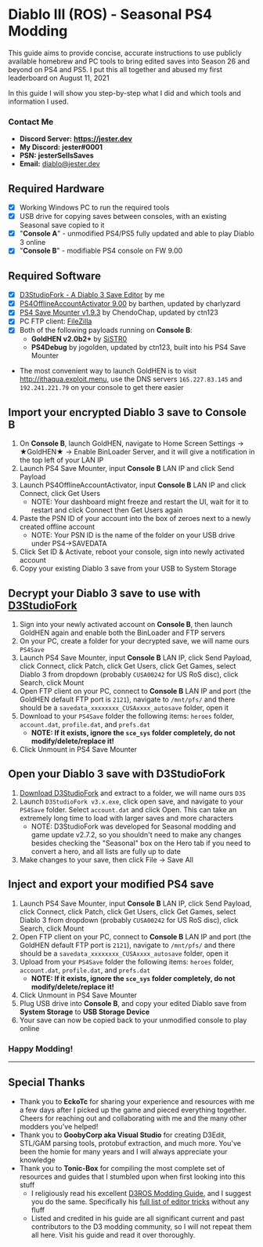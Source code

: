 # Diablo III (ROS) - Seasonal PS4 Modding

This guide aims to provide concise, accurate instructions to use publicly available homebrew and PC tools to bring edited saves into Season 26 and beyond on PS4 and PS5. I put this all together and abused my first leaderboard on August 11, 2021

In this guide I will show you step-by-step what I did and which tools and information I used.

### Contact Me

* **Discord Server:**   **https://jester.dev**
* **My Discord:**   **jester#0001**
* **PSN:**   **jesterSellsSaves**
* **Email:**   [diablo@jester.dev](mailto:diablo@jester.dev)
  
## Required Hardware
- [x] Working Windows PC to run the required tools
- [x] USB drive for copying saves between consoles, with an existing Seasonal save copied to it
- [x] "**Console A**" - unmodified PS4/PS5 fully updated and able to play Diablo 3 online
- [x] "**Console B**" - modifiable PS4 console on FW 9.00

## Required Software
- [x] [D3StudioFork - A Diablo 3 Save Editor](https://github.com/god-jester/D3StudioFork/releases/latest) by me
- [x] [PS4OfflineAccountActivator 9.00](https://github.com/charlyzard/PS4OfflineAccountActivator) by barthen, updated by charlyzard
- [x] [PS4 Save Mounter v1.9.3](https://github.com/ctn123/Binary-Releases/releases/latest) by ChendoChap, updated by ctn123
- [x] PC FTP client: [FileZilla](https://filezilla-project.org/download.php?show_all=1)
- [x] Both of the following payloads running on **Console B**:
  - **GoldHEN v2.0b2+** by [SiSTR0](https://github.com/SiSTR0/SiSTR0)
  - **PS4Debug** by jogolden, updated by ctn123, built into his PS4 Save Mounter
- The most convenient way to launch GoldHEN is to visit http://ithaqua.exploit.menu, use the DNS servers `165.227.83.145` and `192.241.221.79` on your console to get there easier

## Import your encrypted Diablo 3 save to Console B
1. On **Console B**, launch GoldHEN, navigate to Home Screen Settings -> ★GoldHEN★ -> Enable BinLoader Server, and it will give a notification in the top left of your LAN IP
2. Launch PS4 Save Mounter, input **Console B** LAN IP and click Send Payload
3. Launch PS4OfflineAccountActivator, input **Console B** LAN IP and click Connect, click Get Users
    * NOTE: Your dashboard might freeze and restart the UI, wait for it to restart and click Connect then Get Users again
4. Paste the PSN ID of your account into the box of zeroes next to a newly created offline account
    * NOTE: Your PSN ID is the name of the folder on your USB drive under PS4->SAVEDATA
5. Click Set ID & Activate, reboot your console, sign into newly activated account
6. Copy your existing Diablo 3 save from your USB to System Storage

## Decrypt your Diablo 3 save to use with [D3StudioFork](https://github.com/god-jester/D3StudioFork/releases/latest)
1. Sign into your newly activated account on **Console B**, then launch GoldHEN again and enable both the BinLoader and FTP servers
2. On your PC, create a folder for your decrypted save, we will name ours `PS4Save`
3. Launch PS4 Save Mounter, input **Console B** LAN IP, click Send Payload, click Connect, click Patch, click Get Users, click Get Games, select Diablo 3 from dropdown (probably `CUSA00242` for US RoS disc), click Search, click Mount
4. Open FTP client on your PC, connect to **Console B** LAN IP and port (the GoldHEN default FTP port is `2121`), navigate to `/mnt/pfs/` and there should be a `savedata_xxxxxxxx_CUSAxxxx_autosave` folder, open it
5. Download to your `PS4Save` folder the following items: `heroes` folder, `account.dat`, `profile.dat`, and `prefs.dat`
    * **NOTE: If it exists, ignore the `sce_sys` folder completely, do not modify/delete/replace it!**
6. Click Unmount in PS4 Save Mounter

## Open your Diablo 3 save with D3StudioFork
1. [Download D3StudioFork](https://github.com/god-jester/D3StudioFork/releases/latest) and extract to a folder, we will name ours `D3S`
2. Launch `D3StudioFork v3.x.exe`, click open save, and navigate to your `PS4Save` folder. Select `account.dat` and click Open. This can take an extremely long time to load with larger saves and more characters
    * NOTE: D3StudioFork was developed for Seasonal modding and game update v2.7.2, so you shouldn't need to make any changes besides checking the "Seasonal" box on the Hero tab if you need to convert a hero, and all lists are fully up to date
3. Make changes to your save, then click File -> Save All

## Inject and export your modified PS4 save
1. Launch PS4 Save Mounter, input **Console B** LAN IP, click Send Payload, click Connect, click Patch, click Get Users, click Get Games, select Diablo 3 from dropdown (probably `CUSA00242` for US RoS disc), click Search, click Mount
2. Open FTP client on your PC, connect to **Console B** LAN IP and port (the GoldHEN default FTP port is `2121`), navigate to `/mnt/pfs/` and there should be a `savedata_xxxxxxxx_CUSAxxxx_autosave` folder, open it
3. Upload from your `PS4Save` folder the following items: `heroes` folder, `account.dat`, `profile.dat`, and `prefs.dat`
    * **NOTE: If it exists, ignore the `sce_sys` folder completely, do not modify/delete/replace it!**
4. Click Unmount in PS4 Save Mounter
5. Plug USB drive into **Console B**, and copy your edited Diablo save from **System Storage** to **USB Storage Device**
6. Your save can now be copied back to your unmodified console to play online


### Happy Modding!

<hr>

## Special Thanks
* Thank you to **EckoTc** for sharing your experience and resources with me a few days after I picked up the game and pieced everything together. Cheers for reaching out and collaborating with me and the many other modders you've helped!
* Thank you to **GoobyCorp aka Visual Studio** for creating D3Edit, STL/GAM parsing tools, protobuf extraction, and much more. You've been the homie for many years and I will always appreciate your knowledge
* Thank you to **Tonic-Box** for compiling the most complete set of resources and guides that I stumbled upon when first looking into this stuff
  * I religiously read his excellent [D3ROS Modding Guide](https://github.com/Tonic-Box/D3ROS-Modding-Guide), and I suggest you do the same. Specifically his [full list of editor tricks](https://github.com/Tonic-Box/D3ROS-Modding-Guide/tree/main/EditorTricks) without any fluff
  * Listed and credited in his guide are all significant current and past contributors to the D3 modding community, so I will not repeat them all here. Visit his guide and read it over thoroughly.
